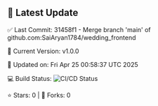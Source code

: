 ## 🚀 Latest Update

✅ Last Commit: 31458f1 - Merge branch 'main' of github.com:SaiAryan1784/wedding_frontend

🌟 Current Version: v1.0.0

📅 Updated on: Fri Apr 25 00:58:37 UTC 2025

💻 Build Status: ![CI/CD Status](https://github.com/SaiAryan1784/wedding_frontend/actions/workflows/update-readme.yml/badge.svg)

⭐️ Stars: 0 | 🍴 Forks: 0
